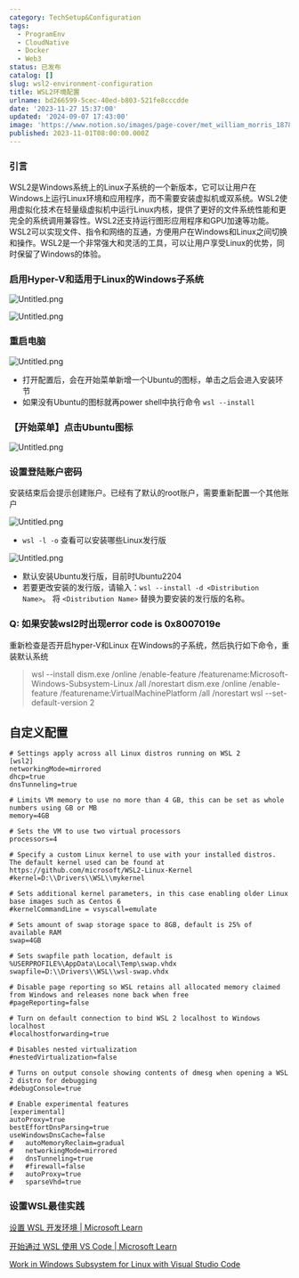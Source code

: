 ```yaml
---
category: TechSetup&Configuration
tags:
  - ProgramEnv
  - CloudNative
  - Docker
  - Web3
status: 已发布
catalog: []
slug: wsl2-environment-configuration
title: WSL2环境配置
urlname: bd266599-5cec-40ed-b803-521fe8cccdde
date: '2023-11-27 15:37:00'
updated: '2024-09-07 17:43:00'
image: 'https://www.notion.so/images/page-cover/met_william_morris_1878.jpg'
published: 2023-11-01T08:00:00.000Z
---
```


### 引言


WSL2是Windows系统上的Linux子系统的一个新版本，它可以让用户在Windows上运行Linux环境和应用程序，而不需要安装虚拟机或双系统。WSL2使用虚拟化技术在轻量级虚拟机中运行Linux内核，提供了更好的文件系统性能和更完全的系统调用兼容性。WSL2还支持运行图形应用程序和GPU加速等功能。WSL2可以实现文件、指令和网络的互通，方便用户在Windows和Linux之间切换和操作。WSL2是一个非常强大和灵活的工具，可以让用户享受Linux的优势，同时保留了Windows的体验。


### 启用Hyper-V和适用于Linux的Windows子系统


![Untitled.png](https://prod-files-secure.s3.us-west-2.amazonaws.com/5d24fe63-e567-4804-86f9-9fdc62e13082/62efe4d1-37d6-4606-a7b8-34dcd63ff38a/Untitled.png?X-Amz-Algorithm=AWS4-HMAC-SHA256&X-Amz-Content-Sha256=UNSIGNED-PAYLOAD&X-Amz-Credential=ASIAZI2LB466RMIPVPQM%2F20250404%2Fus-west-2%2Fs3%2Faws4_request&X-Amz-Date=20250404T054003Z&X-Amz-Expires=3600&X-Amz-Security-Token=IQoJb3JpZ2luX2VjEJb%2F%2F%2F%2F%2F%2F%2F%2F%2F%2FwEaCXVzLXdlc3QtMiJGMEQCIDHaf5TZlXtF10UYmmHezWTi1yUNZLqc8sqG62JaFGAiAiAwQbFVoNNnyU03mU0a5hP0f%2BuoQ04KxOIuGDFF8xDeWyqIBAj%2F%2F%2F%2F%2F%2F%2F%2F%2F%2F%2F8BEAAaDDYzNzQyMzE4MzgwNSIM4tSbxX%2Bsl2uuMxANKtwDPPSCZgk2Pg5ZwWLANVo4u0Yk%2BkX0HRofOoiGF7jXIKWQFhcI8fztJXxskL60KE4L0jqe85kUWKjiPOwQaUVL91b%2Bhs0UttTmhLKGwRZOUDFAVfVzVqa36vYFZQBeU84FgK7EzLTsi8CIkcRYe%2BArFdZh4tDMQkic1uZT9FrhumO7VWA7BIl3GB8Wfgu2QucD2HJcyJoLaU7PByno5KWJY%2F8bG1cYTJboFkIZ4WXIw6DkpITvgm%2BNn579%2B50TA%2BYuBunThBr%2Fsrv7Ohwzh1YVRBz%2FMOwturD90f3FxwyyOXXvqNFwfD1mpYIVCCyKeCBLQzHwMGmn%2B4PuKSUViEf1ta%2BwrOVBSzPi8mehU08f1EIL3oXmZWk523Ish4mNW6nDUhjVdUqGo86x2j0qCH7LP3g5iya5PnZnSTq%2F9DVNJ62qfKKFqUQbJaI47sGfbHYidoC67NP6aaU1a9Rjqnfh8Z2XfB3f64H8tT%2BoaDMZje%2FugDs6LMIVDJXFw74Q3JhBWbUeskFU%2Bxn0nWgnPyYqsqQ6ukdbN4Vn%2BHjjjipA4ltY4N7DuZGEfUt2JMjhecIYO1kiBjoqRsY1zRtDyAN67wIteqoUfsBA8ugZNNtsANe4GHKBpJh8rnFaojswtN29vwY6pgFHgJ%2FpeE07Q2j3LhG%2FpitmDr3uHUlnoCobW0tdf4GhYRQXPuAzTvviykbFrJPLcCkR4FeePO9UcypYsHfPPq%2FORJbRPvxTlKUM2a34nzdMAWm%2Fx878H%2FvY%2BDzDmPqDE2Wb%2B9c93ww7kGLRzip9TkuN96pxM9BhVvNgNo8WBrVygpe38StFszbv%2BgVjisG7hhNGNhTRVy7US0vDUC2Mx0DgvGbZ3C3t&X-Amz-Signature=28806ce59319108eaf122b1a5b5394a5c7ac469978652b9074157e224c9beb73&X-Amz-SignedHeaders=host&x-id=GetObject)


![Untitled.png](https://prod-files-secure.s3.us-west-2.amazonaws.com/5d24fe63-e567-4804-86f9-9fdc62e13082/74866fe6-9ce5-4055-94c5-4900f6f5ff8b/Untitled.png?X-Amz-Algorithm=AWS4-HMAC-SHA256&X-Amz-Content-Sha256=UNSIGNED-PAYLOAD&X-Amz-Credential=ASIAZI2LB466RMIPVPQM%2F20250404%2Fus-west-2%2Fs3%2Faws4_request&X-Amz-Date=20250404T054003Z&X-Amz-Expires=3600&X-Amz-Security-Token=IQoJb3JpZ2luX2VjEJb%2F%2F%2F%2F%2F%2F%2F%2F%2F%2FwEaCXVzLXdlc3QtMiJGMEQCIDHaf5TZlXtF10UYmmHezWTi1yUNZLqc8sqG62JaFGAiAiAwQbFVoNNnyU03mU0a5hP0f%2BuoQ04KxOIuGDFF8xDeWyqIBAj%2F%2F%2F%2F%2F%2F%2F%2F%2F%2F%2F8BEAAaDDYzNzQyMzE4MzgwNSIM4tSbxX%2Bsl2uuMxANKtwDPPSCZgk2Pg5ZwWLANVo4u0Yk%2BkX0HRofOoiGF7jXIKWQFhcI8fztJXxskL60KE4L0jqe85kUWKjiPOwQaUVL91b%2Bhs0UttTmhLKGwRZOUDFAVfVzVqa36vYFZQBeU84FgK7EzLTsi8CIkcRYe%2BArFdZh4tDMQkic1uZT9FrhumO7VWA7BIl3GB8Wfgu2QucD2HJcyJoLaU7PByno5KWJY%2F8bG1cYTJboFkIZ4WXIw6DkpITvgm%2BNn579%2B50TA%2BYuBunThBr%2Fsrv7Ohwzh1YVRBz%2FMOwturD90f3FxwyyOXXvqNFwfD1mpYIVCCyKeCBLQzHwMGmn%2B4PuKSUViEf1ta%2BwrOVBSzPi8mehU08f1EIL3oXmZWk523Ish4mNW6nDUhjVdUqGo86x2j0qCH7LP3g5iya5PnZnSTq%2F9DVNJ62qfKKFqUQbJaI47sGfbHYidoC67NP6aaU1a9Rjqnfh8Z2XfB3f64H8tT%2BoaDMZje%2FugDs6LMIVDJXFw74Q3JhBWbUeskFU%2Bxn0nWgnPyYqsqQ6ukdbN4Vn%2BHjjjipA4ltY4N7DuZGEfUt2JMjhecIYO1kiBjoqRsY1zRtDyAN67wIteqoUfsBA8ugZNNtsANe4GHKBpJh8rnFaojswtN29vwY6pgFHgJ%2FpeE07Q2j3LhG%2FpitmDr3uHUlnoCobW0tdf4GhYRQXPuAzTvviykbFrJPLcCkR4FeePO9UcypYsHfPPq%2FORJbRPvxTlKUM2a34nzdMAWm%2Fx878H%2FvY%2BDzDmPqDE2Wb%2B9c93ww7kGLRzip9TkuN96pxM9BhVvNgNo8WBrVygpe38StFszbv%2BgVjisG7hhNGNhTRVy7US0vDUC2Mx0DgvGbZ3C3t&X-Amz-Signature=58bb81917817e5e3f93ae7d1c6cfa39e5a5f481239fe507b6c2fd49f01bb28bd&X-Amz-SignedHeaders=host&x-id=GetObject)


### 重启电脑


![Untitled.png](https://prod-files-secure.s3.us-west-2.amazonaws.com/5d24fe63-e567-4804-86f9-9fdc62e13082/ed8ca255-2fda-4c1b-9b1a-f1896300e8e7/Untitled.png?X-Amz-Algorithm=AWS4-HMAC-SHA256&X-Amz-Content-Sha256=UNSIGNED-PAYLOAD&X-Amz-Credential=ASIAZI2LB466RMIPVPQM%2F20250404%2Fus-west-2%2Fs3%2Faws4_request&X-Amz-Date=20250404T054003Z&X-Amz-Expires=3600&X-Amz-Security-Token=IQoJb3JpZ2luX2VjEJb%2F%2F%2F%2F%2F%2F%2F%2F%2F%2FwEaCXVzLXdlc3QtMiJGMEQCIDHaf5TZlXtF10UYmmHezWTi1yUNZLqc8sqG62JaFGAiAiAwQbFVoNNnyU03mU0a5hP0f%2BuoQ04KxOIuGDFF8xDeWyqIBAj%2F%2F%2F%2F%2F%2F%2F%2F%2F%2F%2F8BEAAaDDYzNzQyMzE4MzgwNSIM4tSbxX%2Bsl2uuMxANKtwDPPSCZgk2Pg5ZwWLANVo4u0Yk%2BkX0HRofOoiGF7jXIKWQFhcI8fztJXxskL60KE4L0jqe85kUWKjiPOwQaUVL91b%2Bhs0UttTmhLKGwRZOUDFAVfVzVqa36vYFZQBeU84FgK7EzLTsi8CIkcRYe%2BArFdZh4tDMQkic1uZT9FrhumO7VWA7BIl3GB8Wfgu2QucD2HJcyJoLaU7PByno5KWJY%2F8bG1cYTJboFkIZ4WXIw6DkpITvgm%2BNn579%2B50TA%2BYuBunThBr%2Fsrv7Ohwzh1YVRBz%2FMOwturD90f3FxwyyOXXvqNFwfD1mpYIVCCyKeCBLQzHwMGmn%2B4PuKSUViEf1ta%2BwrOVBSzPi8mehU08f1EIL3oXmZWk523Ish4mNW6nDUhjVdUqGo86x2j0qCH7LP3g5iya5PnZnSTq%2F9DVNJ62qfKKFqUQbJaI47sGfbHYidoC67NP6aaU1a9Rjqnfh8Z2XfB3f64H8tT%2BoaDMZje%2FugDs6LMIVDJXFw74Q3JhBWbUeskFU%2Bxn0nWgnPyYqsqQ6ukdbN4Vn%2BHjjjipA4ltY4N7DuZGEfUt2JMjhecIYO1kiBjoqRsY1zRtDyAN67wIteqoUfsBA8ugZNNtsANe4GHKBpJh8rnFaojswtN29vwY6pgFHgJ%2FpeE07Q2j3LhG%2FpitmDr3uHUlnoCobW0tdf4GhYRQXPuAzTvviykbFrJPLcCkR4FeePO9UcypYsHfPPq%2FORJbRPvxTlKUM2a34nzdMAWm%2Fx878H%2FvY%2BDzDmPqDE2Wb%2B9c93ww7kGLRzip9TkuN96pxM9BhVvNgNo8WBrVygpe38StFszbv%2BgVjisG7hhNGNhTRVy7US0vDUC2Mx0DgvGbZ3C3t&X-Amz-Signature=a03177e8f51e4eef48bbc8d1e42435246ed0ab6682ab0d0eb5d75c265e0e1549&X-Amz-SignedHeaders=host&x-id=GetObject)

- 打开配置后，会在开始菜单新增一个Ubuntu的图标，单击之后会进入安装环节
- 如果没有Ubuntu的图标就再power shell中执行命令 `wsl --install`

### 【开始菜单】点击Ubuntu图标


![Untitled.png](https://prod-files-secure.s3.us-west-2.amazonaws.com/5d24fe63-e567-4804-86f9-9fdc62e13082/d7415a12-f453-43fe-a604-a208d85638a3/Untitled.png?X-Amz-Algorithm=AWS4-HMAC-SHA256&X-Amz-Content-Sha256=UNSIGNED-PAYLOAD&X-Amz-Credential=ASIAZI2LB466RMIPVPQM%2F20250404%2Fus-west-2%2Fs3%2Faws4_request&X-Amz-Date=20250404T054003Z&X-Amz-Expires=3600&X-Amz-Security-Token=IQoJb3JpZ2luX2VjEJb%2F%2F%2F%2F%2F%2F%2F%2F%2F%2FwEaCXVzLXdlc3QtMiJGMEQCIDHaf5TZlXtF10UYmmHezWTi1yUNZLqc8sqG62JaFGAiAiAwQbFVoNNnyU03mU0a5hP0f%2BuoQ04KxOIuGDFF8xDeWyqIBAj%2F%2F%2F%2F%2F%2F%2F%2F%2F%2F%2F8BEAAaDDYzNzQyMzE4MzgwNSIM4tSbxX%2Bsl2uuMxANKtwDPPSCZgk2Pg5ZwWLANVo4u0Yk%2BkX0HRofOoiGF7jXIKWQFhcI8fztJXxskL60KE4L0jqe85kUWKjiPOwQaUVL91b%2Bhs0UttTmhLKGwRZOUDFAVfVzVqa36vYFZQBeU84FgK7EzLTsi8CIkcRYe%2BArFdZh4tDMQkic1uZT9FrhumO7VWA7BIl3GB8Wfgu2QucD2HJcyJoLaU7PByno5KWJY%2F8bG1cYTJboFkIZ4WXIw6DkpITvgm%2BNn579%2B50TA%2BYuBunThBr%2Fsrv7Ohwzh1YVRBz%2FMOwturD90f3FxwyyOXXvqNFwfD1mpYIVCCyKeCBLQzHwMGmn%2B4PuKSUViEf1ta%2BwrOVBSzPi8mehU08f1EIL3oXmZWk523Ish4mNW6nDUhjVdUqGo86x2j0qCH7LP3g5iya5PnZnSTq%2F9DVNJ62qfKKFqUQbJaI47sGfbHYidoC67NP6aaU1a9Rjqnfh8Z2XfB3f64H8tT%2BoaDMZje%2FugDs6LMIVDJXFw74Q3JhBWbUeskFU%2Bxn0nWgnPyYqsqQ6ukdbN4Vn%2BHjjjipA4ltY4N7DuZGEfUt2JMjhecIYO1kiBjoqRsY1zRtDyAN67wIteqoUfsBA8ugZNNtsANe4GHKBpJh8rnFaojswtN29vwY6pgFHgJ%2FpeE07Q2j3LhG%2FpitmDr3uHUlnoCobW0tdf4GhYRQXPuAzTvviykbFrJPLcCkR4FeePO9UcypYsHfPPq%2FORJbRPvxTlKUM2a34nzdMAWm%2Fx878H%2FvY%2BDzDmPqDE2Wb%2B9c93ww7kGLRzip9TkuN96pxM9BhVvNgNo8WBrVygpe38StFszbv%2BgVjisG7hhNGNhTRVy7US0vDUC2Mx0DgvGbZ3C3t&X-Amz-Signature=35778c8f95cabd11ff44a07bd3b2f8d4832e02045f90dab33574a07129e84b5d&X-Amz-SignedHeaders=host&x-id=GetObject)


### 设置登陆账户密码


安装结束后会提示创建账户。已经有了默认的root账户，需要重新配置一个其他账户


![Untitled.png](https://prod-files-secure.s3.us-west-2.amazonaws.com/5d24fe63-e567-4804-86f9-9fdc62e13082/bb38a6ce-031e-4122-9787-de509d2240bf/Untitled.png?X-Amz-Algorithm=AWS4-HMAC-SHA256&X-Amz-Content-Sha256=UNSIGNED-PAYLOAD&X-Amz-Credential=ASIAZI2LB466RMIPVPQM%2F20250404%2Fus-west-2%2Fs3%2Faws4_request&X-Amz-Date=20250404T054003Z&X-Amz-Expires=3600&X-Amz-Security-Token=IQoJb3JpZ2luX2VjEJb%2F%2F%2F%2F%2F%2F%2F%2F%2F%2FwEaCXVzLXdlc3QtMiJGMEQCIDHaf5TZlXtF10UYmmHezWTi1yUNZLqc8sqG62JaFGAiAiAwQbFVoNNnyU03mU0a5hP0f%2BuoQ04KxOIuGDFF8xDeWyqIBAj%2F%2F%2F%2F%2F%2F%2F%2F%2F%2F%2F8BEAAaDDYzNzQyMzE4MzgwNSIM4tSbxX%2Bsl2uuMxANKtwDPPSCZgk2Pg5ZwWLANVo4u0Yk%2BkX0HRofOoiGF7jXIKWQFhcI8fztJXxskL60KE4L0jqe85kUWKjiPOwQaUVL91b%2Bhs0UttTmhLKGwRZOUDFAVfVzVqa36vYFZQBeU84FgK7EzLTsi8CIkcRYe%2BArFdZh4tDMQkic1uZT9FrhumO7VWA7BIl3GB8Wfgu2QucD2HJcyJoLaU7PByno5KWJY%2F8bG1cYTJboFkIZ4WXIw6DkpITvgm%2BNn579%2B50TA%2BYuBunThBr%2Fsrv7Ohwzh1YVRBz%2FMOwturD90f3FxwyyOXXvqNFwfD1mpYIVCCyKeCBLQzHwMGmn%2B4PuKSUViEf1ta%2BwrOVBSzPi8mehU08f1EIL3oXmZWk523Ish4mNW6nDUhjVdUqGo86x2j0qCH7LP3g5iya5PnZnSTq%2F9DVNJ62qfKKFqUQbJaI47sGfbHYidoC67NP6aaU1a9Rjqnfh8Z2XfB3f64H8tT%2BoaDMZje%2FugDs6LMIVDJXFw74Q3JhBWbUeskFU%2Bxn0nWgnPyYqsqQ6ukdbN4Vn%2BHjjjipA4ltY4N7DuZGEfUt2JMjhecIYO1kiBjoqRsY1zRtDyAN67wIteqoUfsBA8ugZNNtsANe4GHKBpJh8rnFaojswtN29vwY6pgFHgJ%2FpeE07Q2j3LhG%2FpitmDr3uHUlnoCobW0tdf4GhYRQXPuAzTvviykbFrJPLcCkR4FeePO9UcypYsHfPPq%2FORJbRPvxTlKUM2a34nzdMAWm%2Fx878H%2FvY%2BDzDmPqDE2Wb%2B9c93ww7kGLRzip9TkuN96pxM9BhVvNgNo8WBrVygpe38StFszbv%2BgVjisG7hhNGNhTRVy7US0vDUC2Mx0DgvGbZ3C3t&X-Amz-Signature=340d5739616cc977e31f2521ff27fc910e28b8ef88fed48dd5c7a0aecf165eb9&X-Amz-SignedHeaders=host&x-id=GetObject)

- `wsl -l -o` 查看可以安装哪些Linux发行版

![Untitled.png](https://prod-files-secure.s3.us-west-2.amazonaws.com/5d24fe63-e567-4804-86f9-9fdc62e13082/4b4e5e2f-4e13-4651-8884-559a62c38137/Untitled.png?X-Amz-Algorithm=AWS4-HMAC-SHA256&X-Amz-Content-Sha256=UNSIGNED-PAYLOAD&X-Amz-Credential=ASIAZI2LB466RMIPVPQM%2F20250404%2Fus-west-2%2Fs3%2Faws4_request&X-Amz-Date=20250404T054003Z&X-Amz-Expires=3600&X-Amz-Security-Token=IQoJb3JpZ2luX2VjEJb%2F%2F%2F%2F%2F%2F%2F%2F%2F%2FwEaCXVzLXdlc3QtMiJGMEQCIDHaf5TZlXtF10UYmmHezWTi1yUNZLqc8sqG62JaFGAiAiAwQbFVoNNnyU03mU0a5hP0f%2BuoQ04KxOIuGDFF8xDeWyqIBAj%2F%2F%2F%2F%2F%2F%2F%2F%2F%2F%2F8BEAAaDDYzNzQyMzE4MzgwNSIM4tSbxX%2Bsl2uuMxANKtwDPPSCZgk2Pg5ZwWLANVo4u0Yk%2BkX0HRofOoiGF7jXIKWQFhcI8fztJXxskL60KE4L0jqe85kUWKjiPOwQaUVL91b%2Bhs0UttTmhLKGwRZOUDFAVfVzVqa36vYFZQBeU84FgK7EzLTsi8CIkcRYe%2BArFdZh4tDMQkic1uZT9FrhumO7VWA7BIl3GB8Wfgu2QucD2HJcyJoLaU7PByno5KWJY%2F8bG1cYTJboFkIZ4WXIw6DkpITvgm%2BNn579%2B50TA%2BYuBunThBr%2Fsrv7Ohwzh1YVRBz%2FMOwturD90f3FxwyyOXXvqNFwfD1mpYIVCCyKeCBLQzHwMGmn%2B4PuKSUViEf1ta%2BwrOVBSzPi8mehU08f1EIL3oXmZWk523Ish4mNW6nDUhjVdUqGo86x2j0qCH7LP3g5iya5PnZnSTq%2F9DVNJ62qfKKFqUQbJaI47sGfbHYidoC67NP6aaU1a9Rjqnfh8Z2XfB3f64H8tT%2BoaDMZje%2FugDs6LMIVDJXFw74Q3JhBWbUeskFU%2Bxn0nWgnPyYqsqQ6ukdbN4Vn%2BHjjjipA4ltY4N7DuZGEfUt2JMjhecIYO1kiBjoqRsY1zRtDyAN67wIteqoUfsBA8ugZNNtsANe4GHKBpJh8rnFaojswtN29vwY6pgFHgJ%2FpeE07Q2j3LhG%2FpitmDr3uHUlnoCobW0tdf4GhYRQXPuAzTvviykbFrJPLcCkR4FeePO9UcypYsHfPPq%2FORJbRPvxTlKUM2a34nzdMAWm%2Fx878H%2FvY%2BDzDmPqDE2Wb%2B9c93ww7kGLRzip9TkuN96pxM9BhVvNgNo8WBrVygpe38StFszbv%2BgVjisG7hhNGNhTRVy7US0vDUC2Mx0DgvGbZ3C3t&X-Amz-Signature=51719828be327f5562c65223ca1e19e9aa193ea36336a5df94843064f27d6d87&X-Amz-SignedHeaders=host&x-id=GetObject)

- 默认安装Ubuntu发行版，目前时Ubuntu2204
- 若要更改安装的发行版，请输入：`wsl --install -d <Distribution Name>`。 将 `<Distribution Name>` 替换为要安装的发行版的名称。

### Q: 如果安装wsl2时出现error code is 0x8007019e


重新检查是否开启hyper-V和Linux 在Windows的子系统，然后执行如下命令，重装默认系统

> wsl --install
> dism.exe /online /enable-feature /featurename:Microsoft-Windows-Subsystem-Linux /all /norestart
> dism.exe /online /enable-feature /featurename:VirtualMachinePlatform /all /norestart
> wsl --set-default-version 2

## 自定义配置


```shell
# Settings apply across all Linux distros running on WSL 2
[wsl2]
networkingMode=mirrored
dhcp=true
dnsTunneling=true

# Limits VM memory to use no more than 4 GB, this can be set as whole numbers using GB or MB
memory=4GB 

# Sets the VM to use two virtual processors
processors=4

# Specify a custom Linux kernel to use with your installed distros. The default kernel used can be found at https://github.com/microsoft/WSL2-Linux-Kernel
#kernel=D:\\Drivers\\WSL\\mykernel

# Sets additional kernel parameters, in this case enabling older Linux base images such as Centos 6
#kernelCommandLine = vsyscall=emulate

# Sets amount of swap storage space to 8GB, default is 25% of available RAM
swap=4GB

# Sets swapfile path location, default is %USERPROFILE%\AppData\Local\Temp\swap.vhdx
swapfile=D:\\Drivers\\WSL\\wsl-swap.vhdx

# Disable page reporting so WSL retains all allocated memory claimed from Windows and releases none back when free
#pageReporting=false

# Turn on default connection to bind WSL 2 localhost to Windows localhost
#localhostforwarding=true

# Disables nested virtualization
#nestedVirtualization=false

# Turns on output console showing contents of dmesg when opening a WSL 2 distro for debugging
#debugConsole=true

# Enable experimental features
[experimental]
autoProxy=true
bestEffortDnsParsing=true
useWindowsDnsCache=false
#   autoMemoryReclaim=gradual
#   networkingMode=mirrored
#   dnsTunneling=true
#   #firewall=false
#   autoProxy=true
#   sparseVhd=true
```


### 设置WSL最佳实践


[设置 WSL 开发环境 | Microsoft Learn](https://learn.microsoft.com/zh-cn/windows/wsl/setup/environment#set-up-your-linux-username-and-password)


[开始通过 WSL 使用 VS Code | Microsoft Learn](https://learn.microsoft.com/zh-cn/windows/wsl/tutorials/wsl-vscode)


[Work in Windows Subsystem for Linux with Visual Studio Code](https://code.visualstudio.com/docs/remote/wsl-tutorial)


